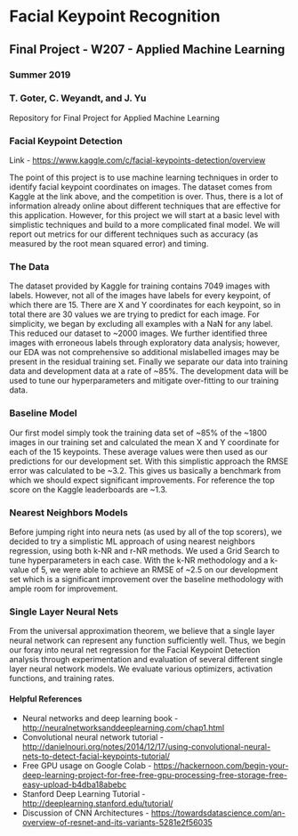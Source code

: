 # Facial Keypoint Recognition
## Final Project - W207 - Applied Machine Learning
### Summer 2019
### T. Goter, C. Weyandt, and J. Yu

Repository for Final Project for Applied Machine Learning

### Facial Keypoint Detection
Link - https://www.kaggle.com/c/facial-keypoints-detection/overview

The point of this project is to use machine learning techniques in order to identify facial keypoint coordinates on images. The dataset comes from Kaggle at the link above, and the competition is over. Thus, there is a lot of information already online about different techniques that are effective for this application. However, for this project we will start at a basic level with simplistic techniques and build to a more complicated final model. We will report out metrics for our different techniques such as accuracy (as measured by the root mean squared error) and timing.

### The Data
The dataset provided by Kaggle for training contains 7049 images with labels. However, not all of the images have labels for every keypoint, of which there are 15. There are X and Y coordinates for each keypoint, so in total there are 30 values we are trying to predict for each image. For simplicity, we began by excluding all examples with a NaN for any label. This reduced our dataset to ~2000 images. We further identified three images with erroneous labels through exploratory data analysis; however, our EDA was not comprehensive so additional mislabelled images may be present in the residual training set.  Finally we separate our data into training data and development data at a rate of ~85%. The development data will be used to tune our hyperparameters and mitigate over-fitting to our training data.

### Baseline Model
Our first model simply took the  training data set of ~85% of the ~1800 images in our training set and calculated the mean X and Y coordinate for each of the 15 keypoints.  These average values were then used as our predictions for our development set.  With this simplistic approach the RMSE error was calculated to be ~3.2. This gives us basically a benchmark from which we should expect significant improvements. For reference the top score on the Kaggle leaderboards are ~1.3.

### Nearest Neighbors Models
Before jumping right into neura nets (as used by all of the top scorers), we decided to try a simplistic ML approach of using nearest neighbors regression, using both k-NR and r-NR methods. We used a Grid Search to tune hyperparameters in each case. With the k-NR methodology and a k-value of 5, we were able to achieve an RMSE of ~2.5 on our development set which is a significant improvement over the baseline methodology with ample room for improvement.

### Single Layer Neural Nets
From the universal approximation theorem, we believe that a single layer neural network can represent any function sufficiently well. Thus, we begin our foray into neural net regression for the Facial Keypoint Detection analysis through experimentation and evaluation of several different single layer neural network models. We evaluate various optimizers, activation functions, and training rates. 










#### Helpful References
 - Neural networks and deep learning book - http://neuralnetworksanddeeplearning.com/chap1.html
 - Convolutional neural network tutorial - http://danielnouri.org/notes/2014/12/17/using-convolutional-neural-nets-to-detect-facial-keypoints-tutorial/
 - Free GPU usage on Google Colab - https://hackernoon.com/begin-your-deep-learning-project-for-free-free-gpu-processing-free-storage-free-easy-upload-b4dba18abebc
 - Stanford Deep Learning Tutorial - http://deeplearning.stanford.edu/tutorial/
 - Discussion of CNN Architectures - https://towardsdatascience.com/an-overview-of-resnet-and-its-variants-5281e2f56035

